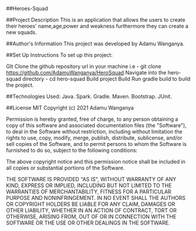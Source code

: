 ##Heroes-Squad 

##Project Description
This is an application that allows the users to create their heroes' name,age,power and weakness furthermore they can create a new squads.

##Author's Information
This project was developed by Adamu Wanganya.

##Set Up Instructions
To set up this project:

GIt Clone the github repository url in your machine i.e - git clone https://github.com/AdamuWanganya/HeroSquad
Navigate into the hero-squad directory - cd hero-squad
Build project
Build
Run gradle build to build the project.

##Technologies Used:
Java.
Spark.
Gradle.
Maven.
Bootstrap.
JUnit.

##License
MIT Copyright (c) 2021 Adamu Wanganya

Permission is hereby granted, free of charge, to any person obtaining a copy of this software and associated documentation files (the "Software"), to deal in the Software without restriction, including without limitation the rights to use, copy, modify, merge, publish, distribute, sublicense, and/or sell copies of the Software, and to permit persons to whom the Software is furnished to do so, subject to the following conditions:

The above copyright notice and this permission notice shall be included in all copies or substantial portions of the Software.

THE SOFTWARE IS PROVIDED "AS IS", WITHOUT WARRANTY OF ANY KIND, EXPRESS OR IMPLIED, INCLUDING BUT NOT LIMITED TO THE WARRANTIES OF MERCHANTABILITY, FITNESS FOR A PARTICULAR PURPOSE AND NONINFRINGEMENT. IN NO EVENT SHALL THE AUTHORS OR COPYRIGHT HOLDERS BE LIABLE FOR ANY CLAIM, DAMAGES OR OTHER LIABILITY, WHETHER IN AN ACTION OF CONTRACT, TORT OR OTHERWISE, ARISING FROM, OUT OF OR IN CONNECTION WITH THE SOFTWARE OR THE USE OR OTHER DEALINGS IN THE SOFTWARE.